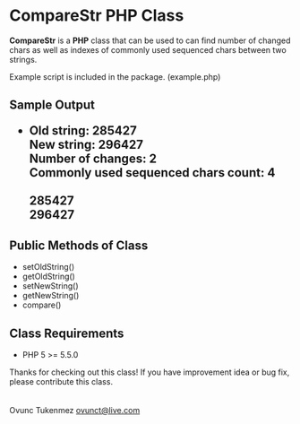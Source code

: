 # CompareStr PHP Class
<strong>CompareStr</strong> is a <strong>PHP</strong> class that can be used to can find number of changed chars 
as well as indexes of commonly used sequenced chars between two strings.

Example script is included in the package. (example.php)<br />
<h2>Sample Output
<ul>
<li>
Old string: 285427<br>
New string: 296427<br>
Number of changes: 2<br>
Commonly used sequenced chars count: 4<br>
<br>
<b>2</b>85<b>4</b><b>2</b><b>7</b><br>
<b>2</b>96<b>4</b><b>2</b><b>7</b>
</li>
</ul>

<h2>Public Methods of Class</h2>
<ul>
<li>setOldString()</li>
<li>getOldString()</li>
<li>setNewString()</li>
<li>getNewString()</li>
<li>compare()</li>
</ul>

<h2>Class Requirements</h2>
<ul>
<li>PHP 5 >= 5.5.0</li>
</ul>

Thanks for checking out this class! If you have improvement idea or bug fix, please contribute this class.<br />
<br />
<br />
Ovunc Tukenmez
ovunct@live.com
